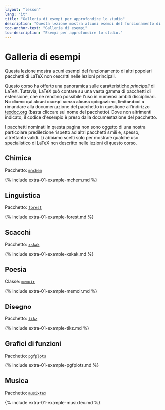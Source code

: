 ```yaml
---
layout: "lesson"
lang: "it"
title: "Galleria di esempi per approfondire lo studio"
description: "Questa lezione mostra alcuni esempi del funzionamento di altri popolari pacchetti di LaTeX non descritti nelle lezioni principali."
toc-anchor-text: "Galleria di esempi"
toc-description: "Esempi per approfondire lo studio."
---
```


# Galleria di esempi

<span
  class="summary">Questa lezione mostra alcuni esempi del funzionamento di altri popolari pacchetti di LaTeX non descritti nelle lezioni principali.</span>

Questo corso ha offerto una panoramica sulle caratteristiche _principali_ di LaTeX.
Tuttavia, LaTeX può contare su una vasta gamma di pacchetti di estensione, che ne 
rendono possibile l'uso in numerosi ambiti disciplinari.
Ne diamo qui alcuni esempi senza alcuna spiegazione, limitandoci a rimandare 
alla documentazione del pacchetto in questione all'indirizzo 
[texdoc.org](https://texdoc.org) (basta cliccare sul nome del pacchetto).
Dove non altrimenti indicato, il codice d'esempio è preso dalla documentazione 
del pacchetto.

<p
  class="hint">I pacchetti nominati in questa pagina non sono oggetto di una nostra particolare predilezione rispetto ad altri pacchetti simili e, spesso, altrettanto validi. Li abbiamo scelti solo per mostrare qualche uso specialistico di LaTeX non descritto nelle lezioni di questo corso.</p>

## Chimica

Pacchetto: [`mhchem`](https://texdoc.org/pkg/mhchem)

{% include extra-01-example-mchem.md %}

## Linguistica

Pacchetto: [`forest`](https://texdoc.org/pkg/forest)

{% include extra-01-example-forest.md %}

## Scacchi

<!-- not 2017 -->
Pacchetto: [`xskak`](https://texdoc.org/pkg/xskak)

{% include extra-01-example-xskak.md %}


## Poesia

Classe: [`memoir`](https://texdoc.org/pkg/memoir)

{% include extra-01-example-memoir.md %}


## Disegno
<!-- not 2017 -->
Pacchetto: [`tikz`](https://texdoc.org/pkg/tikz)


{% include extra-01-example-tikz.md %}


## Grafici di funzioni

Pacchetto: [`pgfplots`](https://texdoc.org/pkg/pgfplots)


{% include extra-01-example-pgfplots.md %}


## Musica

Pacchetto: [`musixtex`](https://texdoc.org/pkg/musixtex)



{% include extra-01-example-musixtex.md %}

